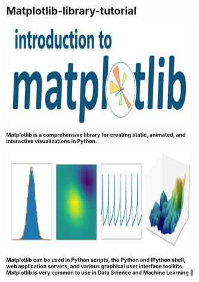 # Matplotlib-library-tutorial
<p align="center"> <img src=matplotlib.png width=820px height=270px></p>

<b>Matplotlib is a comprehensive library for creating static, animated, and interactive visualizations in Python.
  <p align="center"> <img src=plots.webp width=820px height=270px></p>
Matplotlib can be used in Python scripts, the Python and IPython shell, web application servers, and various graphical user interface toolkits.
 Matplotlib is very common to use in Data Science and Machine Learning 🧠 <b>
